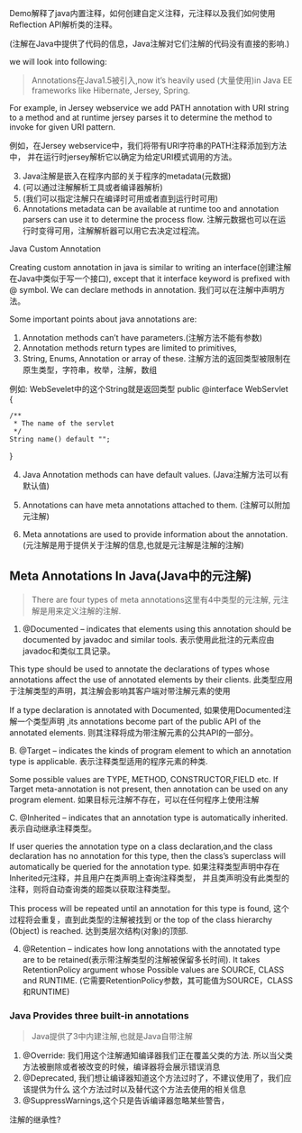 Demo解释了java内置注释，如何创建自定义注释，元注释以及我们如何使用Reflection API解析类的注释。

(注解在Java中提供了代码的信息，Java注解对它们注解的代码没有直接的影响.)

we will look into following:

>Annotations在Java1.5被引入,now it’s heavily used (大量使用)in Java EE
frameworks like Hibernate, Jersey, Spring.

For example, in Jersey webservice we add PATH annotation 
with URI string to a method and at runtime jersey parses 
it to determine the method to invoke for given URI pattern.

例如，在Jersey webservice中，我们将带有URI字符串的PATH注释添加到方法中，
并在运行时jersey解析它以确定为给定URI模式调用的方法。

3. Java注解是嵌入在程序内部的关于程序的metadata(元数据)
4. (可以通过注解解析工具或者编译器解析)
5. (我们可以指定注解只在编译时可用或者直到运行时可用)
6. Annotations metadata can be available at runtime too and annotation 
parsers can use it to determine the process flow.
注解元数据也可以在运行时变得可用，注解解析器可以用它去决定过程流。

Java Custom Annotation

Creating custom annotation in java is similar to writing 
an interface(创建注解在Java中类似于写一个接口), except that 
it interface keyword is prefixed 
with @ symbol. We can declare methods in annotation.
我们可以在注解中声明方法。

Some important points about java annotations are:

1. Annotation methods can’t have parameters.(注解方法不能有参数)
2. Annotation methods return types are limited to primitives, 
3. String, Enums, Annotation or array of these.
注解方法的返回类型被限制在原生类型，字符串，枚举，注解，数组

例如: WebSevelet中的这个String就是返回类型
public @interface WebServlet {
    
    /**
     * The name of the servlet
     */
    String name() default "";
}

4. Java Annotation methods can have default values. (Java注解方法可以有默认值)

5. Annotations can have meta annotations attached to them. (注解可以附加元注解)

6. Meta annotations are used to provide information about the annotation.
(元注解是用于提供关于注解的信息,也就是元注解是注解的注解)

## Meta Annotations In Java(Java中的元注解)

>There are four types of meta annotations这里有4中类型的元注解,
元注解是用来定义注解的注解.

1. @Documented – indicates that elements using this annotation
should be documented by javadoc and similar tools.
表示使用此批注的元素应由javadoc和类似工具记录。

This type should be used to annotate the declarations of types whose 
annotations affect the use of annotated elements by their clients. 
此类型应用于注解类型的声明，其注解会影响其客户端对带注解元素的使用

If a type declaration is annotated with Documented, 如果使用Documented注解一个类型声明
,its annotations become part of the public API of the annotated elements.
则其注释将成为带注解元素的公共API的一部分。

B. @Target – indicates the kinds of program element to which an annotation 
type is applicable. 表示注释类型适用的程序元素的种类. 

Some possible values are TYPE, METHOD, CONSTRUCTOR,FIELD etc. 
If Target meta-annotation is not present, 
then annotation can be used on any program element.
如果目标元注解不存在，可以在任何程序上使用注解

C. @Inherited – indicates that an annotation type is automatically
inherited.表示自动继承注释类型。

If user queries the annotation type on a class 
declaration,and the class declaration has no annotation for this type,
 then the class’s superclass will automatically be 
queried for the annotation type.
 如果注释类型声明中存在Inherited元注释，并且用户在类声明上查询注释类型，
 并且类声明没有此类型的注释，则将自动查询类的超类以获取注释类型。

This process will be repeated until an annotation for this type is found, 
这个过程将会重复，直到此类型的注解被找到
or the top of the class hierarchy (Object) is reached.
达到类层次结构(对象)的顶部.

4. @Retention – indicates how long annotations with the 
annotated type are to be retained(表示带注解类型的注解被保留多长时间). It takes RetentionPolicy 
argument whose Possible values are SOURCE, CLASS and RUNTIME.
(它需要RetentionPolicy参数，其可能值为SOURCE，CLASS和RUNTIME)

### Java Provides three built-in annotations

>Java提供了3中内建注解,也就是Java自带注解

1. @Override: 我们用这个注解通知编译器我们正在覆盖父类的方法.
所以当父类方法被删除或者被改变的时候，编译器将会展示错误消息
2. @Deprecated, 我们想让编译器知道这个方法过时了，不建议使用了，我们应该提供为什么
这个方法过时以及替代这个方法去使用的相关信息
3. @SuppressWarnings,这个只是告诉编译器忽略某些警告，

注解的继承性?